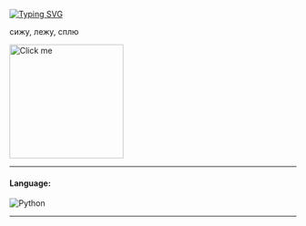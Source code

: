 [![Typing SVG](https://readme-typing-svg.herokuapp.com?color=%2336BCF7&lines=Chill+Guys+🌱)](https://camo.githubusercontent.com/e970064f61e3ca14ab8ed4a491b0cde1bc03b86418d45ca1da350bd0e78f409d/68747470733a2f2f7777772e64726f70626f782e636f6d2f732f777731656c70736431616676306d6e2f73616d706c655f312e6769663f7261773d31)


сижу, лежу, сплю 

<a href="https://www.icegif.com/wp-content/uploads/2023/01/icegif-165.gif" target="_blank">
  <img src="https://media1.tenor.com/m/OfqLXcy4EjwAAAAd/evangelion-lights.gif" alt="Click me" title="Click me Please (" width="200" height="200"/>
</a>

___

#### Language:
![Python](https://img.icons8.com/color/48/000000/python.png)
___



<!--
**vncased/vncased** is a ✨ _special_ ✨ repository because its `README.md` (this file) appears on your GitHub profile.

Here are some ideas to get you started:

- 🔭 I’m currently working on ...
- 🌱 I’m currently learning ...
- 👯 I’m looking to collaborate on ...
- 🤔 I’m looking for help with ...
- 💬 Ask me about ...
- 📫 How to reach me: ...
- 😄 Pronouns: ...
- ⚡ Fun fact: ...
-->
